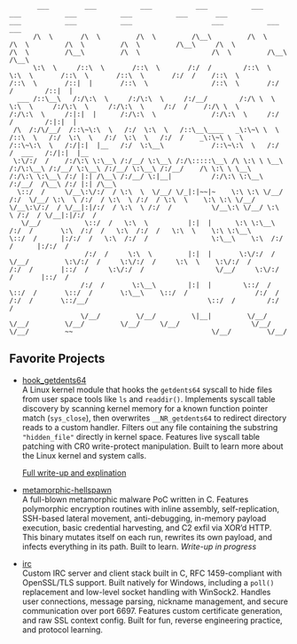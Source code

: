 ```
       ___         ___           ___           ___           ___                    ___           ___           ___           ___       ___                    ___           ___           ___                    ___           ___           ___     
      /\  \       /\  \         /\  \         /\__\         /\  \                  /\  \         /\  \         /\  \         /\__\     /\  \                  /\  \         /\__\         /\  \                  /\  \         /\__\         /\__\    
      \:\  \     /::\  \       /::\  \       /:/  /        /::\  \                 \:\  \       /::\  \       /::\  \       /:/  /    /::\  \                /::\  \       /::|  |       /::\  \                /::\  \       /:/  /        /::|  |   
  ___ /::\__\   /:/\:\  \     /:/\:\  \     /:/__/        /:/\ \  \                 \:\  \     /:/\:\  \     /:/\:\  \     /:/  /    /:/\ \  \              /:/\:\  \     /:|:|  |      /:/\:\  \              /:/\:\  \     /:/  /        /:|:|  |   
 /\  /:/\/__/  /::\~\:\  \   /:/  \:\  \   /::\__\____   _\:\~\ \  \                /::\  \   /:/  \:\  \   /:/  \:\  \   /:/  /    _\:\~\ \  \            /::\~\:\  \   /:/|:|  |__   /:/  \:\__\            /::\~\:\  \   /:/  /  ___   /:/|:|  |__ 
 \:\/:/  /    /:/\:\ \:\__\ /:/__/ \:\__\ /:/\:::::\__\ /\ \:\ \ \__\              /:/\:\__\ /:/__/ \:\__\ /:/__/ \:\__\ /:/__/    /\ \:\ \ \__\          /:/\:\ \:\__\ /:/ |:| /\__\ /:/__/ \:|__|          /:/\:\ \:\__\ /:/__/  /\__\ /:/ |:| /\__\
  \::/  /     \/__\:\/:/  / \:\  \  \/__/ \/_|:|~~|~    \:\ \:\ \/__/             /:/  \/__/ \:\  \ /:/  / \:\  \ /:/  / \:\  \    \:\ \:\ \/__/          \/__\:\/:/  / \/__|:|/:/  / \:\  \ /:/  /          \/__\:\ \/__/ \:\  \ /:/  / \/__|:|/:/  /
   \/__/           \::/  /   \:\  \          |:|  |      \:\ \:\__\              /:/  /       \:\  /:/  /   \:\  /:/  /   \:\  \    \:\ \:\__\                 \::/  /      |:/:/  /   \:\  /:/  /                \:\__\    \:\  /:/  /      |:/:/  / 
                   /:/  /     \:\  \         |:|  |       \:\/:/  /              \/__/         \:\/:/  /     \:\/:/  /     \:\  \    \:\/:/  /                 /:/  /       |::/  /     \:\/:/  /                  \/__/     \:\/:/  /       |::/  /  
                  /:/  /       \:\__\        |:|  |        \::/  /                              \::/  /       \::/  /       \:\__\    \::/  /                 /:/  /        /:/  /       \::/__/                              \::/  /        /:/  /   
                  \/__/         \/__/         \|__|         \/__/                                \/__/         \/__/         \/__/     \/__/                  \/__/         \/__/         ~~                                   \/__/         \/__/    
```

## Favorite Projects

- [hook_getdents64](https://github.com/jackmaun/Jacks-Tools-and-Fun/tree/main/hook_getdents64)  
  A Linux kernel module that hooks the `getdents64` syscall to hide files from user space tools like `ls` and `readdir()`. Implements syscall table discovery by scanning kernel memory for a known function pointer match (`sys_close`), then overwrites `__NR_getdents64` to        redirect directory reads to a custom handler. Filters out any file containing the substring `"hidden_file"` directly in kernel space. Features live syscall table patching with CR0 write-protect manipulation. Built to learn more about the Linux kernel and system calls.

  [Full write-up and explination](https://puzzled-den-b1b.notion.site/Hooking-getdents64-in-the-Linux-Kernel-14924f1021d780a482e6fd23520ba411?pvs=74)


- [metamorphic-hellspawn](https://github.com/jackmaun/Jacks-Tools-and-Fun/tree/main/metamorphic-hellspawn)  
  A full-blown metamorphic malware PoC written in C. Features polymorphic encryption routines with inline assembly, self-replication, SSH-based lateral movement, anti-debugging, in-memory payload execution, basic credential harvesting, and C2 exfil via XOR’d HTTP. This        binary mutates itself on each run, rewrites its own payload, and infects everything in its path. Built to learn.
 *Write-up in progress*

- [irc](https://github.com/jackmaun/Jacks-Tools-and-Fun/tree/main/irc)  
  Custom IRC server and client stack built in C, RFC 1459-compliant with OpenSSL/TLS support. Built natively for Windows, including a `poll()` replacement and low-level socket handling with WinSock2. Handles user connections, message parsing, nickname         management, and secure communication over port 6697. Features custom certificate generation, and raw SSL context config. Built for fun, reverse engineering practice, and protocol learning.


